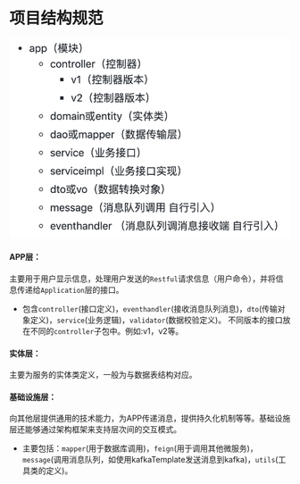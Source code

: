 # 项目结构规范

![](../../.gitbook/assets/image%20%2812%29.png)



#### APP层： <a id="h3-app-"></a>

主要用于用户显示信息，处理用户发送的`Restful`请求信息（用户命令），并将信息传递给`Application`层的接口。

* 包含`controller`\(接口定义\)，`eventhandler`\(接收消息队列消息\)，`dto`\(传输对象定义\)，`service`\(业务逻辑\)，`validator`\(数据校验定义\)。 不同版本的接口放在不同的`controller`子包中。例如:v1，v2等。

#### 实体层： <a id="h3--"></a>

主要为服务的实体类定义，一般为与数据表结构对应。

#### 基础设施层： <a id="h3--"></a>

向其他层提供通用的技术能力，为APP传递消息，提供持久化机制等等。基础设施层还能够通过架构框架来支持层次间的交互模式。

* 主要包括：`mapper`\(用于数据库调用\)，`feign`\(用于调用其他微服务\)，`message`\(调用消息队列，如使用kafkaTemplate发送消息到kafka\)，`utils`\(工具类的定义\)。

